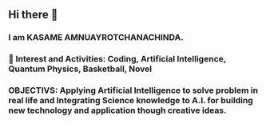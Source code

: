 ## Hi there 👋

### I am KASAME AMNUAYROTCHANACHINDA.
### 🤔 Interest and Activities: Coding, Artificial Intelligence, Quantum Physics, Basketball, Novel
### OBJECTIVS: Applying Artificial Intelligence to solve problem in real life and Integrating Science knowledge to A.I. for building new technology and application though creative ideas.

<!--
**kasame62/kasame62** is a ✨ _special_ ✨ repository because its `README.md` (this file) appears on your GitHub profile.

Here are some ideas to get you started:

- 🔭 I’m currently working on ...
- 🌱 I’m currently learning ...
- 👯 I’m looking to collaborate on ...
- 🤔 I’m looking for help with ...
- 💬 Ask me about ...
- 📫 How to reach me: ...
- 😄 Pronouns: ...
- ⚡ Fun fact: ...
-->
